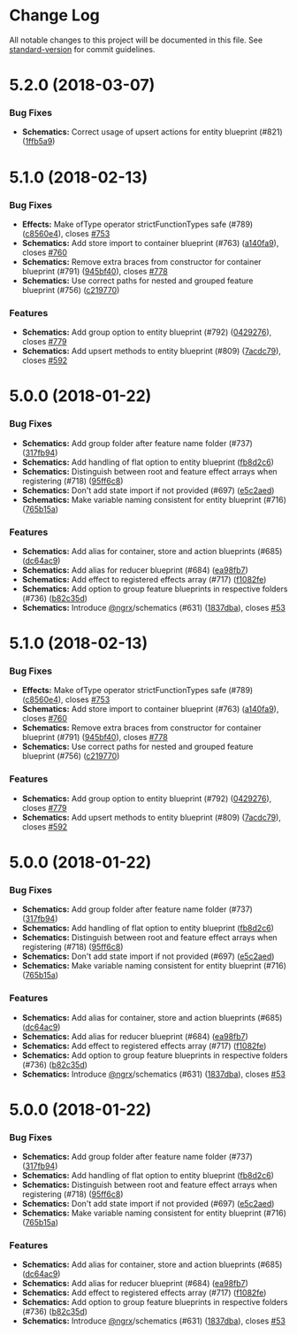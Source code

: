 # Change Log

All notable changes to this project will be documented in this file.
See [standard-version](https://github.com/conventional-changelog/standard-version) for commit guidelines.

<a name="5.2.0"></a>

# 5.2.0 (2018-03-07)

### Bug Fixes

- **Schematics:** Correct usage of upsert actions for entity blueprint (#821) ([1ffb5a9](https://github.com/ngrx/platform/commit/1ffb5a9))

<a name="5.1.0"></a>

# 5.1.0 (2018-02-13)

### Bug Fixes

- **Effects:** Make ofType operator strictFunctionTypes safe (#789) ([c8560e4](https://github.com/ngrx/platform/commit/c8560e4)), closes [#753](https://github.com/ngrx/platform/issues/753)
- **Schematics:** Add store import to container blueprint (#763) ([a140fa9](https://github.com/ngrx/platform/commit/a140fa9)), closes [#760](https://github.com/ngrx/platform/issues/760)
- **Schematics:** Remove extra braces from constructor for container blueprint (#791) ([945bf40](https://github.com/ngrx/platform/commit/945bf40)), closes [#778](https://github.com/ngrx/platform/issues/778)
- **Schematics:** Use correct paths for nested and grouped feature blueprint (#756) ([c219770](https://github.com/ngrx/platform/commit/c219770))

### Features

- **Schematics:** Add group option to entity blueprint (#792) ([0429276](https://github.com/ngrx/platform/commit/0429276)), closes [#779](https://github.com/ngrx/platform/issues/779)
- **Schematics:** Add upsert methods to entity blueprint (#809) ([7acdc79](https://github.com/ngrx/platform/commit/7acdc79)), closes [#592](https://github.com/ngrx/platform/issues/592)

<a name="5.0.0"></a>

# 5.0.0 (2018-01-22)

### Bug Fixes

- **Schematics:** Add group folder after feature name folder (#737) ([317fb94](https://github.com/ngrx/platform/commit/317fb94))
- **Schematics:** Add handling of flat option to entity blueprint ([fb8d2c6](https://github.com/ngrx/platform/commit/fb8d2c6))
- **Schematics:** Distinguish between root and feature effect arrays when registering (#718) ([95ff6c8](https://github.com/ngrx/platform/commit/95ff6c8))
- **Schematics:** Don't add state import if not provided (#697) ([e5c2aed](https://github.com/ngrx/platform/commit/e5c2aed))
- **Schematics:** Make variable naming consistent for entity blueprint (#716) ([765b15a](https://github.com/ngrx/platform/commit/765b15a))

### Features

- **Schematics:** Add alias for container, store and action blueprints (#685) ([dc64ac9](https://github.com/ngrx/platform/commit/dc64ac9))
- **Schematics:** Add alias for reducer blueprint (#684) ([ea98fb7](https://github.com/ngrx/platform/commit/ea98fb7))
- **Schematics:** Add effect to registered effects array (#717) ([f1082fe](https://github.com/ngrx/platform/commit/f1082fe))
- **Schematics:** Add option to group feature blueprints in respective folders (#736) ([b82c35d](https://github.com/ngrx/platform/commit/b82c35d))
- **Schematics:** Introduce [@ngrx](https://github.com/ngrx)/schematics (#631) ([1837dba](https://github.com/ngrx/platform/commit/1837dba)), closes [#53](https://github.com/ngrx/platform/issues/53)

<a name="5.1.0"></a>

# 5.1.0 (2018-02-13)

### Bug Fixes

- **Effects:** Make ofType operator strictFunctionTypes safe (#789) ([c8560e4](https://github.com/ngrx/platform/commit/c8560e4)), closes [#753](https://github.com/ngrx/platform/issues/753)
- **Schematics:** Add store import to container blueprint (#763) ([a140fa9](https://github.com/ngrx/platform/commit/a140fa9)), closes [#760](https://github.com/ngrx/platform/issues/760)
- **Schematics:** Remove extra braces from constructor for container blueprint (#791) ([945bf40](https://github.com/ngrx/platform/commit/945bf40)), closes [#778](https://github.com/ngrx/platform/issues/778)
- **Schematics:** Use correct paths for nested and grouped feature blueprint (#756) ([c219770](https://github.com/ngrx/platform/commit/c219770))

### Features

- **Schematics:** Add group option to entity blueprint (#792) ([0429276](https://github.com/ngrx/platform/commit/0429276)), closes [#779](https://github.com/ngrx/platform/issues/779)
- **Schematics:** Add upsert methods to entity blueprint (#809) ([7acdc79](https://github.com/ngrx/platform/commit/7acdc79)), closes [#592](https://github.com/ngrx/platform/issues/592)

<a name="5.0.0"></a>

# 5.0.0 (2018-01-22)

### Bug Fixes

- **Schematics:** Add group folder after feature name folder (#737) ([317fb94](https://github.com/ngrx/platform/commit/317fb94))
- **Schematics:** Add handling of flat option to entity blueprint ([fb8d2c6](https://github.com/ngrx/platform/commit/fb8d2c6))
- **Schematics:** Distinguish between root and feature effect arrays when registering (#718) ([95ff6c8](https://github.com/ngrx/platform/commit/95ff6c8))
- **Schematics:** Don't add state import if not provided (#697) ([e5c2aed](https://github.com/ngrx/platform/commit/e5c2aed))
- **Schematics:** Make variable naming consistent for entity blueprint (#716) ([765b15a](https://github.com/ngrx/platform/commit/765b15a))

### Features

- **Schematics:** Add alias for container, store and action blueprints (#685) ([dc64ac9](https://github.com/ngrx/platform/commit/dc64ac9))
- **Schematics:** Add alias for reducer blueprint (#684) ([ea98fb7](https://github.com/ngrx/platform/commit/ea98fb7))
- **Schematics:** Add effect to registered effects array (#717) ([f1082fe](https://github.com/ngrx/platform/commit/f1082fe))
- **Schematics:** Add option to group feature blueprints in respective folders (#736) ([b82c35d](https://github.com/ngrx/platform/commit/b82c35d))
- **Schematics:** Introduce [@ngrx](https://github.com/ngrx)/schematics (#631) ([1837dba](https://github.com/ngrx/platform/commit/1837dba)), closes [#53](https://github.com/ngrx/platform/issues/53)

<a name="5.0.0"></a>

# 5.0.0 (2018-01-22)

### Bug Fixes

- **Schematics:** Add group folder after feature name folder (#737) ([317fb94](https://github.com/ngrx/platform/commit/317fb94))
- **Schematics:** Add handling of flat option to entity blueprint ([fb8d2c6](https://github.com/ngrx/platform/commit/fb8d2c6))
- **Schematics:** Distinguish between root and feature effect arrays when registering (#718) ([95ff6c8](https://github.com/ngrx/platform/commit/95ff6c8))
- **Schematics:** Don't add state import if not provided (#697) ([e5c2aed](https://github.com/ngrx/platform/commit/e5c2aed))
- **Schematics:** Make variable naming consistent for entity blueprint (#716) ([765b15a](https://github.com/ngrx/platform/commit/765b15a))

### Features

- **Schematics:** Add alias for container, store and action blueprints (#685) ([dc64ac9](https://github.com/ngrx/platform/commit/dc64ac9))
- **Schematics:** Add alias for reducer blueprint (#684) ([ea98fb7](https://github.com/ngrx/platform/commit/ea98fb7))
- **Schematics:** Add effect to registered effects array (#717) ([f1082fe](https://github.com/ngrx/platform/commit/f1082fe))
- **Schematics:** Add option to group feature blueprints in respective folders (#736) ([b82c35d](https://github.com/ngrx/platform/commit/b82c35d))
- **Schematics:** Introduce [@ngrx](https://github.com/ngrx)/schematics (#631) ([1837dba](https://github.com/ngrx/platform/commit/1837dba)), closes [#53](https://github.com/ngrx/platform/issues/53)
